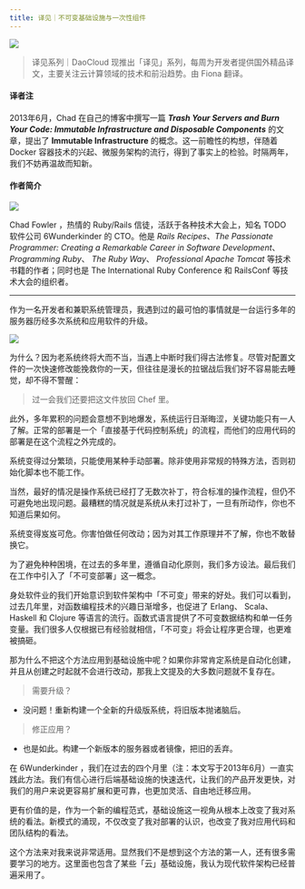 ```yaml
---
title: 译见｜不可变基础设施与一次性组件
---
```


<!-- reviewed by fiona -->

![](http://7xi8kv.com5.z0.glb.qiniucdn.com/yijian-6-1.jpg)

> 译见系列｜DaoCloud 现推出「译见」系列，每周为开发者提供国外精品译文，主要关注云计算领域的技术和前沿趋势。由 Fiona 翻译。

#### 译者注

2013年6月，Chad 在自己的博客中撰写一篇 ***Trash Your Servers and Burn Your Code: Immutable Infrastructure and Disposable Components*** 的文章，提出了 **Immutable Infrastructure** 的概念。这一前瞻性的构想，伴随着 Docker 容器技术的兴起、微服务架构的流行，得到了事实上的检验。时隔两年，我们不妨再温故而知新。

#### 作者简介

![](http://7xi8kv.com5.z0.glb.qiniucdn.com/yijian-6-2.png)

Chad Fowler ，热情的 Ruby/Rails 信徒，活跃于各种技术大会上，知名 TODO 软件公司 6Wunderkinder 的 CTO。他是 *Rails Recipes*、*The Passionate Programmer: Creating a Remarkable Career in Software Development*、 *Programming Ruby*、 *The Ruby Way*、 *Professional Apache Tomcat* 等技术书籍的作者；同时也是 The International Ruby Conference 和 RailsConf 等技术大会的组织者。

---

作为一名开发者和兼职系统管理员，我遇到过的最可怕的事情就是一台运行多年的服务器历经多次系统和应用软件的升级。

![](http://7xi8kv.com5.z0.glb.qiniucdn.com/yijian-6-3.jpg)

为什么？因为老系统终将大而不当，当遇上中断时我们得古法修复。尽管对配置文件的一次快速修改能挽救你的一天，但往往是漫长的拉锯战后我们好不容易能去睡觉，却不得不警醒：

> 过一会我们还要把这文件放回 Chef 里。

此外，多年累积的问题会意想不到地爆发，系统运行日渐晦涩，关键功能只有一人了解。正常的部署是一个「直接基于代码控制系统」的流程，而他们的应用代码的部署是在这个流程之外完成的。

系统变得过分繁琐，只能使用某种手动部署。除非使用非常规的特殊方法，否则初始化脚本也不能工作。

当然，最好的情况是操作系统已经打了无数次补丁，符合标准的操作流程，但仍不可避免地出现问题。最糟糕的情况就是系统从未打过补丁，一旦有所动作，你也不知道后果如何。

系统变得岌岌可危。你害怕做任何改动；因为对其工作原理并不了解，你也不敢替换它。

为了避免种种困境，在过去的多年里，遵循自动化原则，我们多方设法。最后我们在工作中引入了「不可变部署」这一概念。

身处软件业的我们开始意识到软件架构中「不可变」带来的好处。我们可以看到，过去几年里，对函数编程技术的兴趣日渐增多，也促进了 Erlang、 Scala、 Haskell 和 Clojure 等语言的流行。函数式语言提供了不可变数据结构和单一任务变量。我们很多人仅根据已有经验就相信，「不可变」将会让程序更合理，也更难被搞砸。

那为什么不把这个方法应用到基础设施中呢？如果你非常肯定系统是自动化创建，并且从创建之时起就不会进行改动，那我上文提及的大多数问题就不复存在。

> 需要升级？
- 没问题！重新构建一个全新的升级版系统，将旧版本抛诸脑后。

> 修正应用？
- 也是如此。构建一个新版本的服务器或者镜像，把旧的丢弃。

在 6Wunderkinder ，我们在过去的四个月里（注：本文写于2013年6月）一直实践此方法。我们有信心进行后端基础设施的快速迭代，让我们的产品开发更快，对我们的用户来说更容易扩展和更可靠，也更加灵活、自由地迁移应用。

更有价值的是，作为一个新的编程范式，基础设施这一视角从根本上改变了我对系统的看法。新模式的涌现，不仅改变了我对部署的认识，也改变了我对应用代码和团队结构的看法。

这个方法来对我来说非常适用。显然我们不是想到这个方法的第一人，还有很多需要学习的地方。这里面也包含了某些「云」基础设施，我认为现代软件架构已经普遍采用了。

